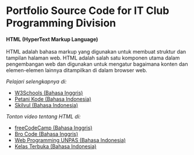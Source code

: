 # Portfolio Source Code for IT Club Programming Division

**HTML (HyperText Markup Language)**
<br>
<br>
HTML adalah bahasa markup yang digunakan untuk membuat struktur dan tampilan halaman web. HTML adalah salah satu komponen utama dalam pengembangan web dan digunakan untuk mengatur bagaimana konten dan elemen-elemen lainnya ditampilkan di dalam browser web.

_Pelajari selengkapnya di:_
- [W3Schools (Bahasa Inggris)](https://www.w3schools.com/html/default.asp)
- [Petani Kode (Bahasa Indonesia)](https://www.petanikode.com/tutorial/html/)
- [Skilvul (Bahasa Indonesia)](https://skilvul.com/courses/html-dasar)

_Tonton video tentang HTML di:_ 
- [freeCodeCamp (Bahasa Inggris)](https://www.youtube.com/watch?v=pQN-pnXPaVg)
- [Bro Code (Bahasa Inggris)](https://www.youtube.com/watch?v=HD13eq_Pmp8)
- [Web Programming UNPAS (Bahasa Indonesia)](https://www.youtube.com/playlist?list=PLFIM0718LjIVuONHysfOK0ZtiqUWvrx4F)
- [Kelas Terbuka (Bahasa Indonesia)](https://www.youtube.com/playlist?list=PLFIM0718LjIVuONHysfOK0ZtiqUWvrx4F)


